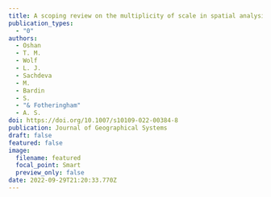 ```yaml
---
title: A scoping review on the multiplicity of scale in spatial analysis
publication_types:
  - "0"
authors:
  - Oshan
  - T. M.
  - Wolf
  - L. J.
  - Sachdeva
  - M.
  - Bardin
  - S.
  - "& Fotheringham"
  - A. S.
doi: https://doi.org/10.1007/s10109-022-00384-8
publication: Journal of Geographical Systems
draft: false
featured: false
image:
  filename: featured
  focal_point: Smart
  preview_only: false
date: 2022-09-29T21:20:33.770Z
---
```

